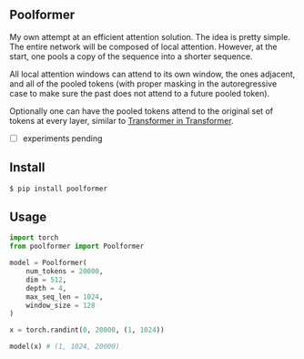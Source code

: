 ## Poolformer

My own attempt at an efficient attention solution. The idea is pretty simple. The entire network will be composed of local attention. However, at the start, one pools a copy of the sequence into a shorter sequence.

All local attention windows can attend to its own window, the ones adjacent, and all of the pooled tokens (with proper masking in the autoregressive case to make sure the past does not attend to a future pooled token).

Optionally one can have the pooled tokens attend to the original set of tokens at every layer, similar to <a href="https://arxiv.org/abs/2103.00112">Transformer in Transformer</a>.

- [ ] experiments pending

## Install

```bash
$ pip install poolformer
```

## Usage

```python
import torch
from poolformer import Poolformer

model = Poolformer(
    num_tokens = 20000,
    dim = 512,
    depth = 4,
    max_seq_len = 1024,
    window_size = 128
)

x = torch.randint(0, 20000, (1, 1024))

model(x) # (1, 1024, 20000)
```
